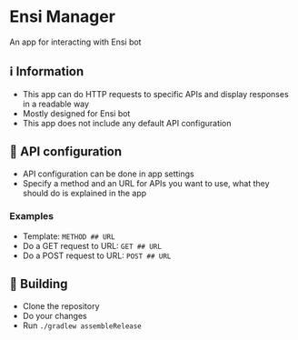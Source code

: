 # Ensi Manager
An app for interacting with Ensi bot

## ℹ️ Information
- This app can do HTTP requests to specific APIs and display responses in a readable way
- Mostly designed for Ensi bot
- This app does not include any default API configuration

## 🔗 API configuration
- API configuration can be done in app settings
- Specify a method and an URL for APIs you want to use, what they should do is explained in the app
### Examples
- Template: `METHOD ## URL`
- Do a GET request to URL: `GET ## URL`
- Do a POST request to URL: `POST ## URL`

## 🔧 Building
- Clone the repository
- Do your changes
- Run `./gradlew assembleRelease`
